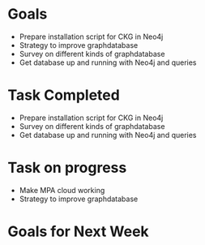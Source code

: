 # Goals
* Prepare installation script for CKG in Neo4j
* Strategy to improve graphdatabase
* Survey on different kinds of graphdatabase
* Get database up and running with Neo4j and queries

# Task Completed
* Prepare installation script for CKG in Neo4j
* Survey on different kinds of graphdatabase
* Get database up and running with Neo4j and queries

# Task on progress
* Make MPA cloud working
* Strategy to improve graphdatabase

# Goals for Next Week

